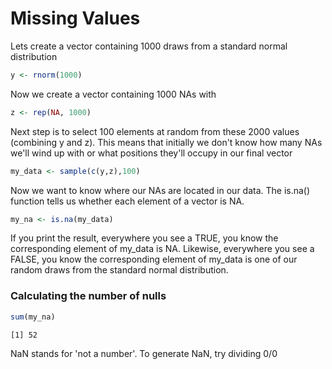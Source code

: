 # Missing Values

Lets create a vector containing 1000 draws from a standard normal distribution

``` R
y <- rnorm(1000)
```

Now we create a vector containing 1000 NAs with

``` R
z <- rep(NA, 1000)
```

Next step is to select 100 elements at random from these 2000 values (combining y and z). This means that initially we don't know how many
 NAs we'll wind up with or what positions they'll occupy in our final vector

``` R
my_data <- sample(c(y,z),100)
```

Now we want to know where our NAs are located in our data. The is.na() function tells us whether each element of a vector is NA. 

``` R
my_na <- is.na(my_data)
```

If you print the result, everywhere you see a TRUE, you know the corresponding element of my_data is NA. Likewise,
 everywhere you see a FALSE, you know the corresponding element of my_data is one of our random draws from the standard normal distribution.

### Calculating the number of nulls

``` R
sum(my_na)
````

`
[1] 52
`

NaN stands for 'not a number'. To generate NaN, try dividing  0/0
